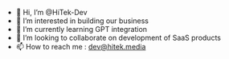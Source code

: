 - 👋 Hi, I’m @HiTek-Dev
- 👀 I’m interested in building our business
- 🌱 I’m currently learning GPT integration
- 💞️ I’m looking to collaborate on development of SaaS products
- 📫 How to reach me : dev@hitek.media

<!---
HiTek-Dev/HiTek-Dev is a ✨ special ✨ repository because its `README.md` (this file) appears on your GitHub profile.
You can click the Preview link to take a look at your changes.
--->
